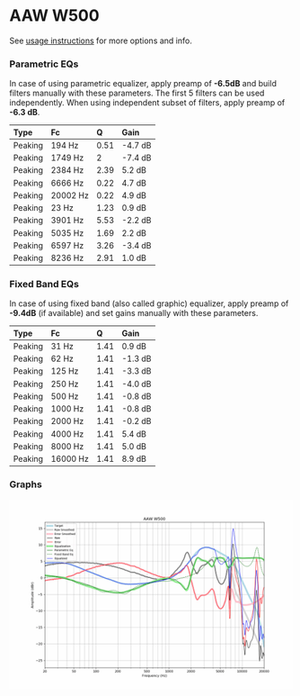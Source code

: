 # AAW W500
See [usage instructions](https://github.com/jaakkopasanen/AutoEq#usage) for more options and info.

### Parametric EQs
In case of using parametric equalizer, apply preamp of **-6.5dB** and build filters manually
with these parameters. The first 5 filters can be used independently.
When using independent subset of filters, apply preamp of **-6.3 dB**.

| Type    | Fc       |    Q | Gain    |
|:--------|:---------|:-----|:--------|
| Peaking | 194 Hz   | 0.51 | -4.7 dB |
| Peaking | 1749 Hz  | 2    | -7.4 dB |
| Peaking | 2384 Hz  | 2.39 | 5.2 dB  |
| Peaking | 6666 Hz  | 0.22 | 4.7 dB  |
| Peaking | 20002 Hz | 0.22 | 4.9 dB  |
| Peaking | 23 Hz    | 1.23 | 0.9 dB  |
| Peaking | 3901 Hz  | 5.53 | -2.2 dB |
| Peaking | 5035 Hz  | 1.69 | 2.2 dB  |
| Peaking | 6597 Hz  | 3.26 | -3.4 dB |
| Peaking | 8236 Hz  | 2.91 | 1.0 dB  |

### Fixed Band EQs
In case of using fixed band (also called graphic) equalizer, apply preamp of **-9.4dB**
(if available) and set gains manually with these parameters.

| Type    | Fc       |    Q | Gain    |
|:--------|:---------|:-----|:--------|
| Peaking | 31 Hz    | 1.41 | 0.9 dB  |
| Peaking | 62 Hz    | 1.41 | -1.3 dB |
| Peaking | 125 Hz   | 1.41 | -3.3 dB |
| Peaking | 250 Hz   | 1.41 | -4.0 dB |
| Peaking | 500 Hz   | 1.41 | -0.8 dB |
| Peaking | 1000 Hz  | 1.41 | -0.8 dB |
| Peaking | 2000 Hz  | 1.41 | -0.2 dB |
| Peaking | 4000 Hz  | 1.41 | 5.4 dB  |
| Peaking | 8000 Hz  | 1.41 | 5.0 dB  |
| Peaking | 16000 Hz | 1.41 | 8.9 dB  |

### Graphs
![](./AAW%20W500.png)